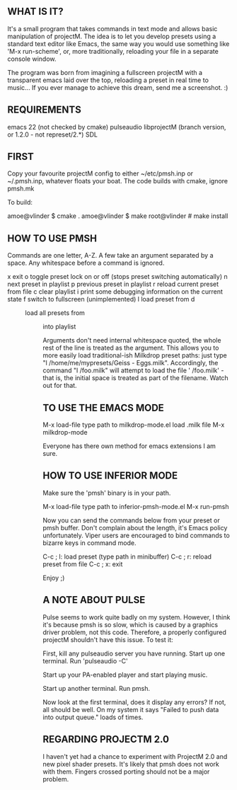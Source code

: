 WHAT IS IT?
-----------
It's a small program that takes commands in text mode and allows basic
manipulation of projectM.  The idea is to let you develop presets using a
standard text editor like Emacs, the same way you would use something like 'M-x
run-scheme', or, more traditionally, reloading your file in a separate console
window.

The program was born from imagining a fullscreen projectM with a transparent
emacs laid over the top, reloading a preset in real time to music...  If you
ever manage to achieve this dream, send me a screenshot.  :)


REQUIREMENTS
------------
emacs 22 (not checked by cmake)
pulseaudio
libprojectM (branch version, or 1.2.0 - not represet/2.*)
SDL


FIRST
-----
Copy your favourite projectM config to either ~/etc/pmsh.inp or ~/.pmsh.inp,
whatever floats your boat.
The code builds with cmake, ignore pmsh.mk

To build:

amoe@vlinder $ cmake .
amoe@vlinder $ make
root@vlinder # make install

HOW TO USE PMSH
---------------
Commands are one letter, A-Z.  A few take an argument separated by a space.
Any whitespace before a command is ignored.

x           exit
o           toggle preset lock on or off (stops preset switching automatically)
n           next preset in playlist
p           previous preset in playlist
r           reload current preset from file
c           clear playlist
i           print some debugging information on the current state
f           switch to fullscreen (unimplemented)
l <file>    load preset from <file>
d <dir>     load all presets from <dir> into playlist

Arguments don't need internal whitespace quoted, the whole rest of the line is
treated as the argument.  This allows you to more easily load traditional-ish
Milkdrop preset paths: just type "l /home/me/mypresets/Geiss - Eggs.milk".
Accordingly, the command "l  /foo.milk" will attempt to load the file
' /foo.milk' - that is, the initial space is treated as part of the filename.
Watch out for that.


TO USE THE EMACS MODE
-------------------------
M-x load-file
type path to milkdrop-mode.el
load .milk file
M-x milkdrop-mode

Everyone has there own method for emacs extensions I am sure.

HOW TO USE INFERIOR MODE
------------------------
Make sure the 'pmsh' binary is in your path.

M-x load-file
type path to inferior-pmsh-mode.el
M-x run-pmsh

Now you can send the commands below from your preset or pmsh buffer.  Don't
complain about the length, it's Emacs policy unfortunately.  Viper users are
encouraged to bind commands to bizarre keys in command mode.

C-c ; l: load preset (type path in minibuffer)
C-c ; r: reload preset from file
C-c ; x: exit

Enjoy ;)


A NOTE ABOUT PULSE
------------------
Pulse seems to work quite badly on my system.
However, I think it's because pmsh is so slow, which is caused by a graphics
driver problem, not this code.
Therefore, a properly configured projectM shouldn't have this issue.
To test it:

First, kill any pulseaudio server you have running.
Start up one terminal.
Run 'pulseaudio -C'

Start up your PA-enabled player and start playing music.

Start up another terminal.
Run pmsh.

Now look at the first terminal, does it display any errors?
If not, all should be well.
On my system it says "Failed to push data into output queue." loads of times.


REGARDING PROJECTM 2.0
----------------------
I haven't yet had a chance to experiment with ProjectM 2.0 and new pixel shader
presets.  It's likely that pmsh does not work with them.  Fingers crossed
porting should not be a major problem.
